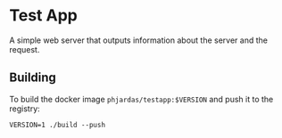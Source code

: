 Test App
========

A simple web server that outputs information about the server and the request.

Building
--------

To build the docker image `phjardas/testapp:$VERSION` and push it to the registry:

```
VERSION=1 ./build --push
```
